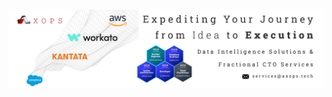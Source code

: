 <picture>
 <source media="(prefers-color-scheme: dark)" srcset="./assets/axopshq-github-profile-cover-1.jpg">
 <source media="(prefers-color-scheme: light)" srcset="./assets/axopshq-github-profile-cover-1.jpg">
 <a href="https://www.axops.tech/?utm_source=github&utm_medium=image&utm_content=axopshq-github-org-readme" target="_blank"><img alt="Welcome to AxOps" src="./assets/axopshq-github-profile-cover-1.jpg"></a>
</picture>
